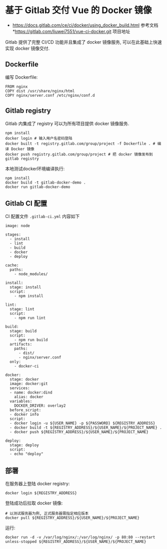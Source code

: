 # 基于 Gitlab 交付 Vue 的 Docker 镜像

* https://docs.gitlab.com/ce/ci/docker/using_docker_build.html
参考文档
*https://gitlab.com/liuwei7551/vue-ci-docker.git
项目地址

Gitlab 提供了完整 CI/CD 功能并且集成了 docker 镜像服务, 可以在此基础上快速实现 docker 镜像交付.

## Dockerfile

编写 Dockerfile:

```
FROM nginx
COPY dist /usr/share/nginx/html
COPY nginx/server.conf /etc/nginx/conf.d
```

## Gitlab registry

Gitlab 内集成了 registry 可以为所有项目提供 docker 镜像服务. 

```
npm install
docker login # 输入用户名密码登陆
docker built -t registry.gitlab.com/group/project -f Dockerfile . # 编译 Docker 镜像
docker push registry.gitlab.com/group/project # 把 docker 镜像发布到 gitlab registry
```

本地测试docker环境编译执行:

```
npm install
docker build -t gitlab-docker-demo .
docker run gitlab-docker-demo
```

## Gitlab CI 配置

CI 配置文件 `.gitlab-ci.yml` 内容如下

```
image: node

stages:
  - install
  - lint
  - build
  - docker
  - deploy
  
cache:
  paths:
    - node_modules/

install:
  stage: install
  script: 
    - npm install
    
lint:
  stage: lint
  script:
    - npm run lint
    
build:
  stage: build
  script:
    - npm run build
  artifacts:
    paths:
      - dist/
      - nginx/server.conf
  only:
    - docker-ci
    
docker:
  stage: docker
  image: docker:git
  services:
  - name: docker:dind
    alias: docker
  variables:
    DOCKER_DRIVER: overlay2
  before_script:
  - docker info
  script:
  - docker login -u ${USER_NAME} -p ${PASSWORD} ${REGISTRY_ADDRESS}
  - docker build -t ${REGISTRY_ADDRESS}/${USER_NAME}/${PROJECT_NAME} .
  - docker push ${REGISTRY_ADDRESS}/${USER_NAME}/${PROJECT_NAME}

deploy:
  stage: deploy
  script:
  - echo "deploy"
```

## 部署

在服务器上登陆 docker registry:

```
docker login ${REGISTRY_ADDRESS}
```

登陆成功后拉取 docker 镜像:

```
# 以测试服务器为例, 正式服务器需指定相应版本
docker pull ${REGISTRY_ADDRESS}/${USER_NAME}/${PROJECT_NAME}
```

运行:

```
docker run -d -v /var/log/nginx/:/var/log/nginx/ -p 80:80 --restart unless-stopped ${REGISTRY_ADDRESS}/${USER_NAME}/${PROJECT_NAME}
```
